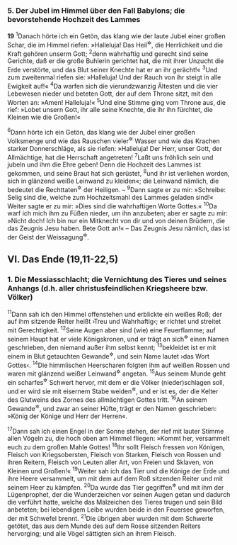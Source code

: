 ### 5. Der Jubel im Himmel über den Fall Babylons; die bevorstehende Hochzeit des Lammes

__19__
<sup>1</sup>Danach hörte ich ein Getön, das klang wie der laute Jubel einer großen Schar, die im Himmel riefen: »Halleluja! Das Heil<sup title="oder: die Rettung">&#x2732;</sup>, die Herrlichkeit und die Kraft gehören unserm Gott;
<sup>2</sup>denn wahrhaftig und gerecht sind seine Gerichte, daß er die große Buhlerin gerichtet hat, die mit ihrer Unzucht die Erde verstörte, und das Blut seiner Knechte hat er an ihr gerächt!«
<sup>3</sup>Und zum zweitenmal riefen sie: »Halleluja! Und der Rauch von ihr steigt in alle Ewigkeit auf!«
<sup>4</sup>Da warfen sich die vierundzwanzig Ältesten und die vier Lebewesen nieder und beteten Gott, der auf dem Throne sitzt, mit den Worten an: »Amen! Halleluja!«
<sup>5</sup>Und eine Stimme ging vom Throne aus, die rief: »Lobet unsern Gott, ihr alle seine Knechte, die ihr ihn fürchtet, die Kleinen wie die Großen!«

<sup>6</sup>Dann hörte ich ein Getön, das klang wie der Jubel einer großen Volksmenge und wie das Rauschen vieler<sup title="oder: großer">&#x2732;</sup> Wasser und wie das Krachen starker Donnerschläge, als sie riefen: »Halleluja! Der Herr, unser Gott, der Allmächtige, hat die Herrschaft angetreten!
<sup>7</sup>Laßt uns fröhlich sein und jubeln und ihm die Ehre geben! Denn die Hochzeit des Lammes ist gekommen, und seine Braut hat sich gerüstet,
<sup>8</sup>und ihr ist verliehen worden, sich in glänzend weiße Leinwand zu kleiden«; die Leinwand nämlich, die bedeutet die Rechttaten<sup title="15,4">&#x2732;</sup> der Heiligen. –
<sup>9</sup>Dann sagte er zu mir: »Schreibe: Selig sind die, welche zum Hochzeitsmahl des Lammes geladen sind!« Weiter sagte er zu mir: »Dies sind die wahrhaftigen Worte Gottes.«
<sup>10</sup>Da warf ich mich ihm zu Füßen nieder, um ihn anzubeten; aber er sagte zu mir: »Nicht doch! Ich bin nur ein Mitknecht von dir und von deinen Brüdern, die das Zeugnis Jesu haben. Bete Gott an!« – Das Zeugnis Jesu nämlich, das ist der Geist der Weissagung<sup title="= der Prophetie, oder: des Prophetenstandes">&#x2732;</sup>.

## VI. Das Ende (19,11-22,5)

### 1. Die Messiasschlacht; die Vernichtung des Tieres und seines Anhangs (d.h. aller christusfeindlichen Kriegsheere bzw. Völker)

<sup>11</sup>Dann sah ich den Himmel offenstehen und erblickte ein weißes Roß; der auf ihm sitzende Reiter heißt ›Treu und Wahrhaftig‹; er richtet und streitet mit Gerechtigkeit.
<sup>12</sup>Seine Augen aber sind (wie) eine Feuerflamme; auf seinem Haupt hat er viele Königskronen, und er trägt an sich<sup title="oder: an ihnen">&#x2732;</sup> einen Namen geschrieben, den niemand außer ihm selbst kennt;
<sup>13</sup>bekleidet ist er mit einem in Blut getauchten Gewande<sup title="oder: Mantel">&#x2732;</sup>, und sein Name lautet ›das Wort Gottes‹.
<sup>14</sup>Die himmlischen Heerscharen folgten ihm auf weißen Rossen und waren mit glänzend weißer Leinwand<sup title="V.8">&#x2732;</sup> angetan.
<sup>15</sup>Aus seinem Munde geht ein scharfes<sup title="oder: spitzes; vgl. 1,16">&#x2732;</sup> Schwert hervor, mit dem er die Völker (nieder)schlagen soll, und er wird sie mit eisernem Stabe weiden<sup title="Ps 2,9">&#x2732;</sup>, und er ist es, der die Kelter des Glutweins des Zornes des allmächtigen Gottes tritt.
<sup>16</sup>An seinem Gewande<sup title="oder: Mantel">&#x2732;</sup>, und zwar an seiner Hüfte, trägt er den Namen geschrieben: »König der Könige und Herr der Herren«.

<sup>17</sup>Dann sah ich einen Engel in der Sonne stehen, der rief mit lauter Stimme allen Vögeln zu, die hoch oben am Himmel fliegen: »Kommt her, versammelt euch zu dem großen Mahle Gottes!
<sup>18</sup>Ihr sollt Fleisch fressen von Königen, Fleisch von Kriegsobersten, Fleisch von Starken, Fleisch von Rossen und ihren Reitern, Fleisch von Leuten aller Art, von Freien und Sklaven, von Kleinen und Großen!«
<sup>19</sup>Weiter sah ich das Tier und die Könige der Erde und ihre Heere versammelt, um mit dem auf dem Roß sitzenden Reiter und mit seinem Heer zu kämpfen.
<sup>20</sup>Da wurde das Tier gegriffen<sup title="oder: gefangengenommen">&#x2732;</sup> und mit ihm der Lügenprophet, der die Wunderzeichen vor seinen Augen getan und dadurch die verführt hatte, welche das Malzeichen des Tieres trugen und sein Bild anbeteten; bei lebendigem Leibe wurden beide in den Feuersee geworfen, der mit Schwefel brennt.
<sup>21</sup>Die übrigen aber wurden mit dem Schwerte getötet, das aus dem Munde des auf dem Rosse sitzenden Reiters hervorging; und alle Vögel sättigten sich an ihrem Fleisch.